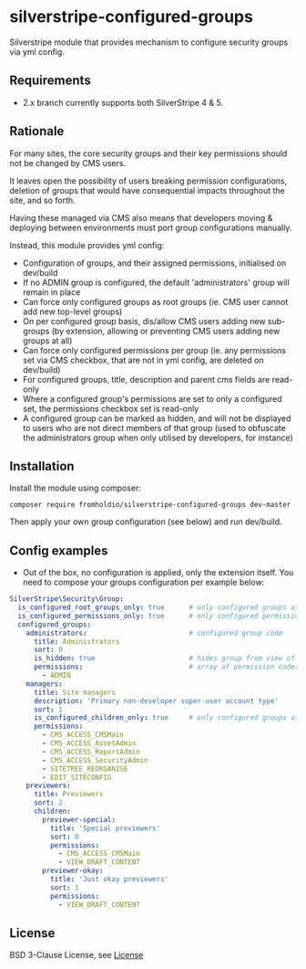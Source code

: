 # silverstripe-configured-groups

Silverstripe module that provides mechanism to configure security groups via yml config.

## Requirements

- 2.x branch currently supports both SilverStripe 4 & 5.

## Rationale

For many sites, the core security groups and their key permissions should not be changed by CMS users. 

It leaves open the possibility of users breaking permission configurations, deletion of groups that would have consequential impacts throughout the site, and so forth.

Having these managed via CMS also means that developers moving & deploying between environments must port group configurations manually.

Instead, this module provides yml config:

- Configuration of groups, and their assigned permissions, initialised on dev/build
- If no ADMIN group is configured, the default 'administrators' group will remain in place
- Can force only configured groups as root groups (ie. CMS user cannot add new top-level groups)
- On per configured group basis, dis/allow CMS users adding new sub-groups (by extension, allowing or preventing CMS users adding new groups at all)
- Can force only configured permissions per group (ie. any permissions set via CMS checkbox, that are not in yml config, are deleted on dev/build)
- For configured groups, title, description and parent cms fields are read-only
- Where a configured group's permissions are set to only a configured set, the permissions checkbox set is read-only
- A configured group can be marked as hidden, and will not be displayed to users who are not direct members of that group (used to obfuscate the administrators group when only utilised by developers, for instance)

## Installation

Install the module using composer:

```
composer require fromholdio/silverstripe-configured-groups dev-master
```

Then apply your own group configuration (see below) and run dev/build.

## Config examples

- Out of the box, no configuration is applied, only the extension itself. You need to compose your groups configuration per example below: 

```yml
SilverStripe\Security\Group:
  is_configured_root_groups_only: true      # only configured groups as top-level (cms users cannot add new with parentID 0)
  is_configured_permissions_only: true      # only configured permissions on this group (others deleted during dev/build)
  configured_groups:
    administrators:                         # configured group code
      title: Administrators
      sort: 0
      is_hidden: true                       # hides group from view of non-direct-members
      permissions:                          # array of permission codes
        - ADMIN
    managers:     
      title: Site managers
      description: 'Primary non-developer super-user account type'
      sort: 1
      is_configured_children_only: true     # only configured groups as sub-groups (cms users cannot add new groups with parent ID as this group's ID)
      permissions:
        - CMS_ACCESS_CMSMain
        - CMS_ACCESS_AssetAdmin
        - CMS_ACCESS_ReportAdmin
        - CMS_ACCESS_SecurityAdmin
        - SITETREE_REORGANISE
        - EDIT_SITECONFIG
    previewers:
      title: Previewers
      sort: 2
      children:
        previewer-special:
          title: 'Special previewers'
          sort: 0
          permissions:
            - CMS_ACCESS_CMSMain
            - VIEW_DRAFT_CONTENT
        previewer-okay:
          title: 'Just okay previewers'
          sort: 1
          permissions:
            - VIEW_DRAFT_CONTENT
```

## License

BSD 3-Clause License, see [License](LICENSE)
